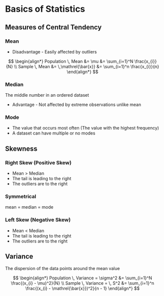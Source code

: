 # Basics of Statistics

## Measures of Central Tendency

### Mean

* Disadvantage - Easily affected by outliers

$$
\begin{align*}
Population \, Mean &= \mu &= \sum_{i=1}^N \frac{x_{i}}{N} \\
Sample \, Mean &= \,\mathrel{\bar{x}} &= \sum_{i=1}^n \frac{x_{i}}{n}
\end{align*}
$$

### Median

The middle number in an ordered dataset

* Advantage - Not affected by extreme observations unlike mean

### Mode

* The value that occurs most often (The value with the highest frequency)
* A dataset can have multiple or no modes

## Skewness

### Right Skew (Positive Skew)

* Mean > Median
* The tail is leading to the right
* The outliers are to the right

### Symmetrical

mean = median = mode

### Left Skew (Negative Skew)

* Mean < Median
* The tail is leading to the right
* The outliers are to the right

## Variance

The dispersion of the data points around the mean value

$$
\begin{align*}
Population \, Variance = \sigma^2 &= \sum_{i=1}^N \frac{(x_{i} - \mu)^2}{N} \\
Sample \, Variance = \, S^2 &= \sum_{i=1}^n \frac{(x_{i} - \mathrel{\bar{x}})^2}{n - 1}
\end{align*}
$$